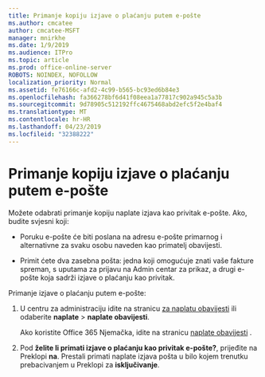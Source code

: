 ```yaml
---
title: Primanje kopiju izjave o plaćanju putem e-pošte
ms.author: cmcatee
author: cmcatee-MSFT
manager: mnirkhe
ms.date: 1/9/2019
ms.audience: ITPro
ms.topic: article
ms.prod: office-online-server
ROBOTS: NOINDEX, NOFOLLOW
localization_priority: Normal
ms.assetid: fe76166c-afd2-4c99-b565-bc93ed6b84e3
ms.openlocfilehash: fa366278bf6d41f08eea1a77817c902a945c5a3b
ms.sourcegitcommit: 9d78905c512192ffc4675468abd2efc5f2e4baf4
ms.translationtype: MT
ms.contentlocale: hr-HR
ms.lasthandoff: 04/23/2019
ms.locfileid: "32388222"
---
```

# <a name="receive-copy-of-your-billing-statement-in-email"></a>Primanje kopiju izjave o plaćanju putem e-pošte
Možete odabrati primanje kopiju naplate izjava kao privitak e-pošte. Ako, budite svjesni koji:
  
- Poruku e-pošte će biti poslana na adresu e-pošte primarnog i alternativne za svaku osobu naveden kao primatelj obavijesti.
    
- Primit ćete dva zasebna pošta: jedna koji omogućuje znati vaše fakture spreman, s uputama za prijavu na Admin centar za prikaz, a drugi e-pošte koja sadrži izjave o plaćanju kao privitak.
    
Primanje izjave o plaćanju putem e-pošte:
  
1. U centru za administraciju idite na stranicu [za naplatu obavijesti](https://go.microsoft.com/fwlink/p/?linkid=853212) ili odaberite **naplate** \> **naplate obavijesti**.
    
    Ako koristite Office 365 Njemačka, idite na stranicu [naplate obavijesti](https://go.microsoft.com/fwlink/p/?linkid=853213) . 
    
2. Pod **želite li primati izjave o plaćanju kao privitak e-pošte?**, prijeđite na Preklopi **na**. Prestali primati naplate izjava pošta u bilo kojem trenutku prebacivanjem u Preklopi za **isključivanje**.
    

